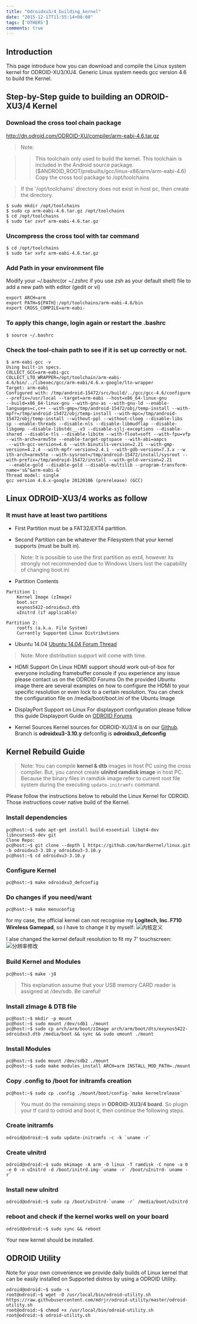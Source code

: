 ```yaml
---
title: "Odroidxu3/4_building_kernel"
date: "2015-12-17T11:55:14+08:00"
tags: ['OTHERS']
comments: true
---
```


## Introduction
This page introduce how you can download and compile the Linux system kernel for ODROID-XU3/XU4. Generic Linux system needs gcc version 4.6 to build the Kernel.

## Step-by-Step guide to building an ODROID-XU3/4 Kernel

### Download the cross tool chain package

<http://dn.odroid.com/ODROID-XU/compiler/arm-eabi-4.6.tar.gz>

> Note:

>> This toolchain only used to build the kernel.
This toolchain is included in the Android source package. ($ANDROID_ROOT/prebuilts/gcc/linux-x86/arm/arm-eabi-4.6)
Copy the cross tool package to /opt/toolchains

> If the '/opt/toolchains' directory does not exist in host pc, then create the directory.

```
$ sudo mkdir /opt/toolchains
$ sudo cp arm-eabi-4.6.tar.gz /opt/toolchains
$ cd /opt/toolchains
$ sudo tar zxvf arm-eabi-4.6.tar.gz
```

###  Uncompress the cross tool with tar command

```
$ cd /opt/toolchains
$ sudo tar xvfz arm-eabi-4.6.tar.gz
```

###  Add Path in your environment file

Modify your ~/.bashrc(or ~/.zshrc if you use zsh as your default shell) file to add a new path with editor (gedit or vi)

```
export ARCH=arm
export PATH=${PATH}:/opt/toolchains/arm-eabi-4.6/bin
export CROSS_COMPILE=arm-eabi-
```

###  To apply this change, login again or restart the .bashrc
`$ source ~/.bashrc`

###  Check the tool-chain path to see if it is set up correctly or not.
```
$ arm-eabi-gcc -v
Using built-in specs.
COLLECT_GCC=arm-eabi-gcc
COLLECT_LTO_WRAPPER=/opt/toolchain/arm-eabi-4.6/bin/../libexec/gcc/arm-eabi/4.6.x-google/lto-wrapper
Target: arm-eabi
Configured with: /tmp/android-15472/src/build/../gcc/gcc-4.6/configure --prefix=/usr/local --target=arm-eabi --host=x86_64-linux-gnu 
--build=x86_64-linux-gnu --with-gnu-as --with-gnu-ld --enable-languages=c,c++ --with-gmp=/tmp/android-15472/obj/temp-install --with-
mpfr=/tmp/android-15472/obj/temp-install --with-mpc=/tmp/android-15472/obj/temp-install --without-ppl --without-cloog --disable-libs
sp --enable-threads --disable-nls --disable-libmudflap --disable-libgomp --disable-libstdc__-v3 --disable-sjlj-exceptions --disable-
shared --disable-tls --disable-libitm --with-float=soft --with-fpu=vfp --with-arch=armv5te --enable-target-optspace --with-abi=aapcs
 --with-gcc-version=4.6 --with-binutils-version=2.21 --with-gmp-version=4.2.4 --with-mpfr-version=2.4.1 --with-gdb-version=7.3.x --w
ith-arch=armv5te --with-sysroot=/tmp/android-15472/install/sysroot --with-prefix=/tmp/android-15472/install --with-gold-version=2.21
 --enable-gold --disable-gold --disable-multilib --program-transform-name='s&^&arm-eabi-&'
Thread model: single
gcc version 4.6.x-google 20120106 (prerelease) (GCC)
```

## Linux ODROID-XU3/4 works as follow

### It must have at least two partitions

- First Partition must be a FAT32/EXT4 partition.

- Second Partition can be whatever the Filesystem that your kernel supports (must be built in).
> Note: It is possible to use the first partition as ext4, however its strongly not recommended due to Windows Users lost the capability of changing boot.ini

- Partition Contents
```
Partition 1:
    Kernel Image (zImage)
    boot.scr
    exynos5422-odroidxu3.dtb
    uInitrd (if applicable)
    
Partition 2:
    rootfs (a.k.a. File System)
    Currently Supported Linux Distributions
```
- Ubuntu 14.04 [Ubuntu 14.04 Forum Thread][1]
> Note: More distribution support will come with time.

- HDMI Support On Linux
HDMI support should work out-of-box for everyone including framebuffer console if you experience any issue please contact us on the ODROID Forums
On the provided Ubuntu image there are several examples on how to configure the HDMI to your specific resolution or even lock to a certain resolution. You can check the configuration file on /media/boot/boot.ini of the Ubuntu Image

- DisplayPort Support on Linux
For displayport configuration please follow this guide Displayport Guide on [ODROID Forums][2]

- Kernel Sources
Kernel sources for ODROID-XU3/4 is on our [Github][3]. Branch is **odroidxu3-3.10.y** defconfig is **odroidxu3_defconfig**

## Kernel Rebuild Guide
>Note:
You can compile **kernel & dtb** images in host PC using the cross compiler. But, you cannot create **uInitrd ramdisk image** in host PC. Because the binary files in ramdisk image refer to current root file system during the executing `update-initramfs` command.

Please follow the instructions below to rebuild the Linux Kernel for ODROID. Those instructions cover native build of the Kernel.

### Install dependencies
```
pc@host:~$ sudo apt-get install build-essential libqt4-dev libncurses5-dev git 
Clone Repo:
pc@host:~$ git clone --depth 1 https://github.com/hardkernel/linux.git -b odroidxu3-3.10.y odroidxu3-3.10.y 
pc@host:~$ cd odroidxu3-3.10.y 
```

### Configure Kernel
```
pc@host:~$ make odroidxu3_defconfig 
```

### Do changes if you need/want
```
pc@host:~$ make menuconfig 
```
for my case, the official kernel can not recognise my **Logitech, Inc. F710 Wireless Gamepad**, so I have to change it by myself:
![内核定义](https://blog-1253877569.cos.ap-chengdu.myqcloud.com/ext/png/2015/12/310876d095ef89355a35de54838acad9.png)

I alse changed the kernel default resolution to fit my 7' touchscreen:
![分辨率修改](https://blog-1253877569.cos.ap-chengdu.myqcloud.com/ext/png/2015/12/3ad91156dcea84a78dab3f5643ea2832.png)

### Build Kernel and Modules
```
pc@host:~$ make -j8
```

 > This explanation assume that your USB memory CARD reader is assigned at /dev/sdb. Be careful!

### Install zImage & DTB file
```
pc@host:~$ mkdir -p mount
pc@host:~$ sudo mount /dev/sdb1 ./mount
pc@host:~$ sudo cp arch/arm/boot/zImage arch/arm/boot/dts/exynos5422-odroidxu3.dtb /media/boot && sync && sudo umount ./mount
```

### Install Modules
```
pc@host:~$ sudo mount /dev/sdb2 ./mount
pc@host:~$ sudo make modules_install ARCH=arm INSTALL_MOD_PATH=./mount
```
### Copy .config to /boot for initramfs creation
```
pc@host:~$ sudo cp .config ./mount/boot/config-`make kernelrelease`
```

> You must do the remaining steps in **ODROID-XU3/4 board**. So plugin your tf card to odroid and boot it, then continue the following steps.

###  Create initramfs
```
odroid@odroid:~$ sudo update-initramfs -c -k `uname -r`
```

### Create uInitrd
```
odroid@odroid:~$ sudo mkimage -A arm -O linux -T ramdisk -C none -a 0 -e 0 -n uInitrd -d /boot/initrd.img-`uname -r` /boot/uInitrd-`uname -r`
```

### Install new uInitrd
```
odroid@odroid:~$ sudo cp /boot/uInitrd-`uname -r` /media/boot/uInitrd
```

### reboot and check if the kernel works well on your board
`odroid@odroid:~$ sudo sync && reboot`

Your new kernel should be installed. 

## ODROID Utility
Note for your own convenience we provide daily builds of Linux kernel that can be easily installed on Supported distros by using a ODROID Utility.
```
odroid@odroid:~$ sudo -s
root@odroid:~$ wget -O /usr/local/bin/odroid-utility.sh https://raw.githubusercontent.com/mdrjr/odroid-utility/master/odroid-utility.sh
root@odroid:~$ chmod +x /usr/local/bin/odroid-utility.sh
root@odroid:~$ odroid-utility.sh
```

  [1]: http://forum.odroid.com/viewtopic.php?f=95&t=5985
  [2]: http://forum.odroid.com/
  [3]: http://github.com/hardkernel/linux
